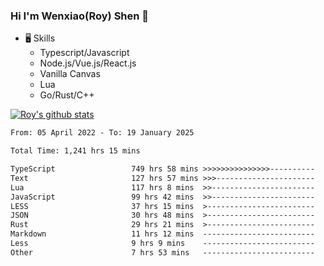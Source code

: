 ### Hi I'm Wenxiao(Roy) Shen 👋
- 🖥 Skills
  - Typescript/Javascript
  - Node.js/Vue.js/React.js
  - Vanilla Canvas
  - Lua
  - Go/Rust/C++

[![Roy's github stats](https://github-readme-stats.vercel.app/api?username=RoyShen12&show_icons=true&theme=radical&hide=prs,contribs)](https://github.com/anuraghazra/github-readme-stats)
<!--START_SECTION:waka-->

```txt
From: 05 April 2022 - To: 19 January 2025

Total Time: 1,241 hrs 15 mins

TypeScript                 749 hrs 58 mins >>>>>>>>>>>>>>>----------   60.04 %
Text                       127 hrs 57 mins >>>----------------------   10.24 %
Lua                        117 hrs 8 mins  >>-----------------------   09.38 %
JavaScript                 99 hrs 42 mins  >>-----------------------   07.98 %
LESS                       37 hrs 15 mins  >------------------------   02.98 %
JSON                       30 hrs 48 mins  >------------------------   02.47 %
Rust                       29 hrs 21 mins  >------------------------   02.35 %
Markdown                   11 hrs 12 mins  -------------------------   00.90 %
Less                       9 hrs 9 mins    -------------------------   00.73 %
Other                      7 hrs 53 mins   -------------------------   00.63 %
```

<!--END_SECTION:waka-->
